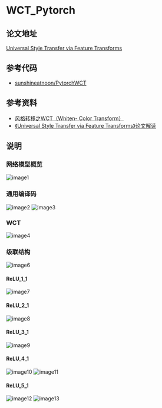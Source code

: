 <!--
 * @Description: 
 * @Author: fangn
 * @Github: 
 * @Date: 2019-11-19 16:07:26
 * @LastEditors: fangn
 * @LastEditTime: 2019-11-21 19:00:26
 -->
# WCT_Pytorch

## 论文地址
[Universal Style Transfer via Feature Transforms](https://arxiv.org/abs/1705.08086)

## 参考代码
- [sunshineatnoon/PytorchWCT](https://github.com/sunshineatnoon/PytorchWCT)

## 参考资料
- [风格转移之WCT（Whiten- Color Transform）](https://blog.csdn.net/zwx1995zwx/article/details/79667068)
- [《Universal Style Transfer via Feature Transforms》论文解读](https://blog.csdn.net/maqunfi/article/details/89296648)

## 说明

### 网络模型概览
<img src="README/image1.png" alt="image1"  />

### 通用编译码
<img src="README/image2.png" alt="image2"  />
<img src="README/image3.png" alt="image3"  />

### WCT
<img src="README/image4.png" alt="image4"  />

### 级联结构
<img src="README/image6.png" alt="image6"  />

#### ReLU_1_1
<img src="README/image7.png" alt="image7"  />

#### ReLU_2_1
<img src="README/image8.png" alt="image8"  />

#### ReLU_3_1
<img src="README/image9.png" alt="image9"  />

#### ReLU_4_1
<img src="README/image10.png" alt="image10"  />
<img src="README/image11.png" alt="image11"  />

#### ReLU_5_1
<img src="README/image12.png" alt="image12"  />
<img src="README/image13.png" alt="image13"  />